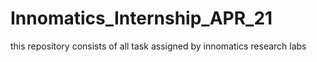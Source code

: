 # Innomatics_Internship_APR_21
this repository consists of all task assigned by innomatics research labs
